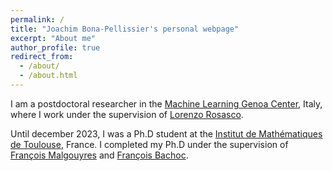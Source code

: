 ```yaml
---
permalink: /
title: "Joachim Bona-Pellissier's personal webpage"
excerpt: "About me"
author_profile: true
redirect_from: 
  - /about/
  - /about.html
---
```


I am a postdoctoral researcher in the [Machine Learning Genoa Center](https://malga.unige.it/), Italy, where I work under the supervision of [Lorenzo Rosasco](http://web.mit.edu/lrosasco/www/). 

Until december 2023, I was a Ph.D student at the [Institut de Mathématiques de Toulouse](https://www.math.univ-toulouse.fr/fr/), France. I completed my Ph.D under the supervision of [François Malgouyres](https://www.math.univ-toulouse.fr/~fmalgouy/) and [François Bachoc](https://www.math.univ-toulouse.fr/~fbachoc/).

